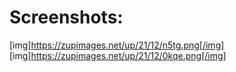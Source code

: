 
# Screenshots:
[img]https://zupimages.net/up/21/12/n5tg.png[/img]
[img]https://zupimages.net/up/21/12/0kqe.png[/img]


